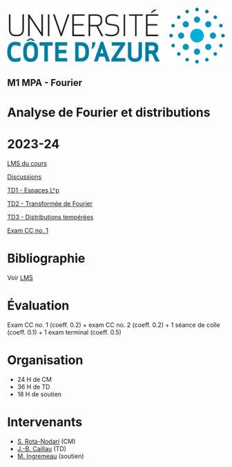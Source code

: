 ![UniCA](logo-unica.png)
## M1 MPA - Fourier
# Analyse de Fourier et distributions
# 2023-24

[LMS du cours](https://lms.univ-cotedazur.fr/2024/course/view.php?id=8720)

[Discussions](https://github.com/unica-math/fourier/discussions/1)

[TD1 - Espaces L^p](td1/td1.pdf)

[TD2 - Transformée de Fourier](td2/td2.pdf)

[TD3 - Distributions tempérées](td3/td3.pdf) 

[Exam CC no. 1](exam-cc1/exam-cc1.md)

# Bibliographie

Voir [LMS](https://lms.univ-cotedazur.fr/2024/course/view.php?id=8720)

# Évaluation
Exam CC no. 1 (coeff. 0.2) + exam CC no. 2 (coeff. 0.2) + 1 séance de colle (coeff. 0.1) + 1 exam terminal (coeff. 0.5)

# Organisation
- 24 H de CM
- 36 H de TD
- 18 H de soutien

# Intervenants
- [S. Rota-Nodari](mailto:simona.rota-nodari@univ-cotedazur.fr) (CM)
- [J.-B. Caillau](mailto:jean-baptiste.caillau@univ-cotedazur.fr) (TD)
- [M. Ingremeau](mailto:maxime.ingremeau@univ-cotedazur.fr) (soutien)
